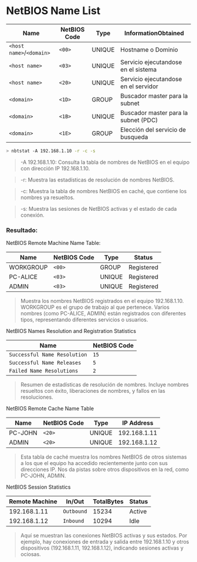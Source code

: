# NetBIOS Name List

|Name|NetBIOS Code|Type|InformationObtained|
|---------|-----|-------|-------|
|`<host name>`/`<domain>`|`<00>`| UNIQUE |Hostname o Dominio
|`<host name>`|`<03>`| UNIQUE |Servicio ejecutandose en el sistema
|`<host name>`|`<20>`| UNIQUE |Servicio ejecutandose en el servidor
|`<domain>`|`<1D>`| GROUP |Buscador master para la subnet
|`<domain>`|`<1B>`| UNIQUE |Buscador master para la subnet (PDC)
|`<domain>`|`<1E>`| GROUP |Elección del servicio de busqueda

```bash
> nbtstat -A 192.168.1.10 -r -c -s
```

>-A 192.168.1.10: Consulta la tabla de nombres de NetBIOS en el equipo con dirección IP 192.168.1.10.

>-r: Muestra las estadísticas de resolución de nombres NetBIOS.

>-c: Muestra la tabla de nombres NetBIOS en caché, que contiene los nombres ya resueltos.

>-s: Muestra las sesiones de NetBIOS activas y el estado de cada conexión.

### Resultado:

NetBIOS Remote Machine Name Table:

|Name|NetBIOS Code|Type|Status|
|---------|-----|-------|-------|
|WORKGROUP|`<00>`| GROUP |Registered|
|PC-ALICE|`<03>`| UNIQUE |Registered|
|ADMIN|`<03>`| UNIQUE |Registered|

> Muestra los nombres NetBIOS registrados en el equipo 192.168.1.10.
> WORKGROUP es el grupo de trabajo al que pertenece.
> Varios nombres (como PC-ALICE, ADMIN) están registrados con diferentes tipos, representando diferentes servicios o usuarios.

NetBIOS Names Resolution and Registration Statistics

|Name|NetBIOS Code|
|---------|-----|
|`Successful Name Resolution`|`15`|
|`Successful Name Releases`|`5`|
|`Failed Name Resolutions`|`2`|

> Resumen de estadísticas de resolución de nombres.
> Incluye nombres resueltos con éxito, liberaciones de nombres, y fallos en las resoluciones.

NetBIOS Remote Cache Name Table

|Name|NetBIOS Code|Type|IP Address|
|---------|-----|-------|-------|
|PC-JOHN|`<20>`| UNIQUE |192.168.1.11|
|ADMIN|`<20>`| UNIQUE |192.168.1.12|

> Esta tabla de caché muestra los nombres NetBIOS de otros sistemas a los que el equipo ha accedido recientemente junto con sus direcciones IP.
> Nos da pistas sobre otros dispositivos en la red, como PC-JOHN, ADMIN.

NetBIOS Session Statistics

|Remote Machine|In/Out|TotalBytes|Status|
|---------|-----|-------|-------|
|192.168.1.11|`Outbound`| 15234 |Active|
|192.168.1.12|`Inbound`| 10294 |Idle|

> Aquí se muestran las conexiones NetBIOS activas y sus estados.
> Por ejemplo, hay conexiones de entrada y salida entre 192.168.1.10 y otros dispositivos (192.168.1.11, 192.168.1.12), indicando sesiones activas y ociosas.
